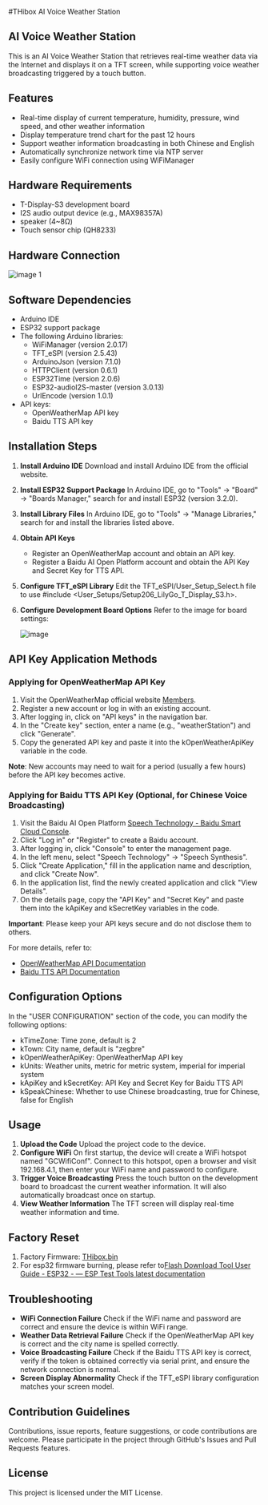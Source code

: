 #THibox AI Voice Weather Station

## AI Voice Weather Station

This is an AI Voice Weather Station that retrieves real-time weather data via the Internet and displays it on a TFT screen, while supporting voice weather broadcasting triggered by a touch button.

## Features

- Real-time display of current temperature, humidity, pressure, wind speed, and other weather information
- Display temperature trend chart for the past 12 hours
- Support weather information broadcasting in both Chinese and English
- Automatically synchronize network time via NTP server
- Easily configure WiFi connection using WiFiManager

## Hardware Requirements

- T-Display-S3 development board
- I2S audio output device (e.g., MAX98357A)
- speaker (4~8Ω)
- Touch sensor chip (QH8233)

## Hardware Connection

![image 1](https://github.com/user-attachments/assets/5db24858-39b1-4e7e-a207-712423d83925)



## Software Dependencies

- Arduino IDE
- ESP32 support package
- The following Arduino libraries:
    - WiFiManager (version 2.0.17)
    - TFT_eSPI (version 2.5.43)
    - ArduinoJson (version 7.1.0)
    - HTTPClient (version 0.6.1)
    - ESP32Time (version 2.0.6)
    - ESP32-audioI2S-master (version 3.0.13)
    - UrlEncode (version 1.0.1)
- API keys:
    - OpenWeatherMap API key
    - Baidu TTS API key

## Installation Steps

1. **Install Arduino IDE**
Download and install Arduino IDE from the official website.
2. **Install ESP32 Support Package**
In Arduino IDE, go to "Tools" -> "Board" -> "Boards Manager," search for and install ESP32 (version 3.2.0).
3. **Install Library Files**
In Arduino IDE, go to "Tools" -> "Manage Libraries," search for and install the libraries listed above.
4. **Obtain API Keys**
    - Register an OpenWeatherMap account and obtain an API key.
    - Register a Baidu AI Open Platform account and obtain the API Key and Secret Key for TTS API.
5. **Configure TFT_eSPI Library**
Edit the TFT_eSPI/User_Setup_Select.h file to use #include <User_Setups/Setup206_LilyGo_T_Display_S3.h>.
6. **Configure Development Board Options**
Refer to the image for board settings:
    
    ![image](https://github.com/user-attachments/assets/98f886ec-7420-4e96-8627-f7733e115070)

    

## API Key Application Methods

### Applying for OpenWeatherMap API Key

1. Visit the OpenWeatherMap official website [Members](https://home.openweathermap.org/users/sign_up).
2. Register a new account or log in with an existing account.
3. After logging in, click on "API keys" in the navigation bar.
4. In the "Create key" section, enter a name (e.g., "weatherStation") and click "Generate".
5. Copy the generated API key and paste it into the kOpenWeatherApiKey variable in the code.

**Note**: New accounts may need to wait for a period (usually a few hours) before the API key becomes active.

### Applying for Baidu TTS API Key (Optional, for Chinese Voice Broadcasting)

1. Visit the Baidu AI Open Platform [Speech Technology - Baidu Smart Cloud Console](https://console.bce.baidu.com/ai-engine/old/#/ai/speech/app/list).
2. Click "Log in" or "Register" to create a Baidu account.
3. After logging in, click "Console" to enter the management page.
4. In the left menu, select "Speech Technology" -> "Speech Synthesis".
5. Click "Create Application," fill in the application name and description, and click "Create Now".
6. In the application list, find the newly created application and click "View Details".
7. On the details page, copy the "API Key" and "Secret Key" and paste them into the kApiKey and kSecretKey variables in the code.

**Important**: Please keep your API keys secure and do not disclose them to others.

For more details, refer to:

- [OpenWeatherMap API Documentation](https://openweathermap.org/api)
- [Baidu TTS API Documentation](https://ai.baidu.com/ai-doc/SPEECH/mlciskuqn)

## Configuration Options

In the "USER CONFIGURATION" section of the code, you can modify the following options:

- kTimeZone: Time zone, default is 2
- kTown: City name, default is "zegbre"
- kOpenWeatherApiKey: OpenWeatherMap API key
- kUnits: Weather units, metric for metric system, imperial for imperial system
- kApiKey and kSecretKey: API Key and Secret Key for Baidu TTS API
- kSpeakChinese: Whether to use Chinese broadcasting, true for Chinese, false for English

## Usage

1. **Upload the Code**
Upload the project code to the device.
2. **Configure WiFi**
On first startup, the device will create a WiFi hotspot named "GCWifiConf". Connect to this hotspot, open a browser and visit 192.168.4.1, then enter your WiFi name and password to configure.
3. **Trigger Voice Broadcasting**
Press the touch button on the development board to broadcast the current weather information. It will also automatically broadcast once on startup.
4. **View Weather Information**
The TFT screen will display real-time weather information and time.

## Factory Reset

1. Factory Firmware: [THibox.bin](https://github.com/GreenChipJM/THibox/blob/main/THibox/build/esp32.esp32.esp32s3/THibox.ino.bin)
2. For esp32 firmware burning, please refer to[Flash Download Tool User Guide - ESP32 - — ESP Test Tools latest documentation](https://docs.espressif.com/projects/esp-test-tools/en/latest/esp32/production_stage/tools/flash_download_tool.html)

## Troubleshooting

- **WiFi Connection Failure**
Check if the WiFi name and password are correct and ensure the device is within WiFi range.
- **Weather Data Retrieval Failure**
Check if the OpenWeatherMap API key is correct and the city name is spelled correctly.
- **Voice Broadcasting Failure**
Check if the Baidu TTS API key is correct, verify if the token is obtained correctly via serial print, and ensure the network connection is normal.
- **Screen Display Abnormality**
Check if the TFT_eSPI library configuration matches your screen model.

## Contribution Guidelines

Contributions, issue reports, feature suggestions, or code contributions are welcome. Please participate in the project through GitHub's Issues and Pull Requests features.

## License

This project is licensed under the MIT License.
